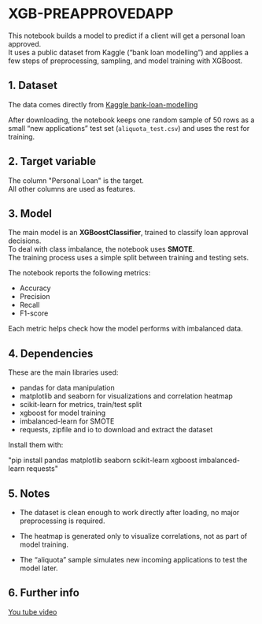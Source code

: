 # XGB-PREAPPROVEDAPP

This notebook builds a model to predict if a client will get a personal loan approved.  
It uses a public dataset from Kaggle (“bank loan modelling”) and applies a few steps of preprocessing, sampling, and model training with XGBoost.

## 1. Dataset
The data comes directly from
[Kaggle bank-loan-modelling](https://www.kaggle.com/datasets/itsmesunil/bank-loan-modelling)

After downloading, the notebook keeps one random sample of 50 rows as a small “new applications” test set (`aliquota_test.csv`) and uses the rest for training.

## 2. Target variable
The column "Personal Loan" is the target.  
All other columns are used as features.

## 3. Model
The main model is an **XGBoostClassifier**, trained to classify loan approval decisions.  
To deal with class imbalance, the notebook uses **SMOTE**.  
The training process uses a simple split between training and testing sets.

The notebook reports the following metrics:
- Accuracy  
- Precision  
- Recall  
- F1-score  

Each metric helps check how the model performs with imbalanced data.

## 4. Dependencies
These are the main libraries used:
- pandas for data manipulation  
- matplotlib and seaborn for visualizations and correlation heatmap  
- scikit-learn for metrics, train/test split  
- xgboost for model training  
- imbalanced-learn for SMOTE  
- requests, zipfile and io  to download and extract the dataset  

Install them with:

"pip install pandas matplotlib seaborn scikit-learn xgboost imbalanced-learn requests"

## 5. Notes

- The dataset is clean enough to work directly after loading, no major preprocessing is required.

- The heatmap is generated only to visualize correlations, not as part of model training.

- The “aliquota” sample simulates new incoming applications to test the model later.

## 6. Further info
[You tube video](https://youtu.be/Vo8G3O53-10)